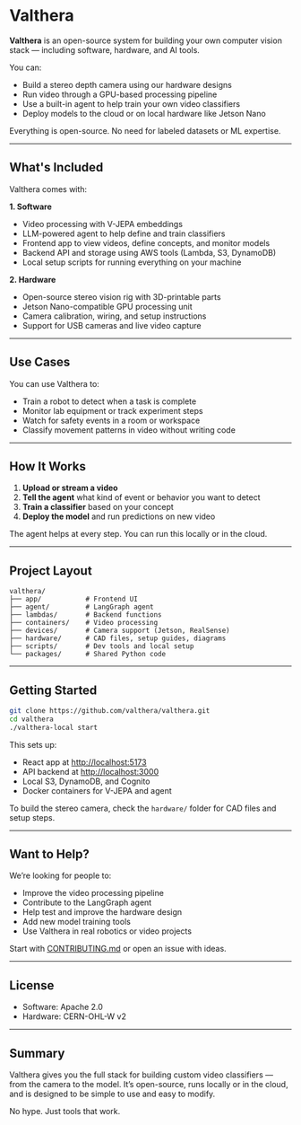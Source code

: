 # Valthera

**Valthera** is an open-source system for building your own computer vision stack — including software, hardware, and AI tools.

You can:

* Build a stereo depth camera using our hardware designs
* Run video through a GPU-based processing pipeline
* Use a built-in agent to help train your own video classifiers
* Deploy models to the cloud or on local hardware like Jetson Nano

Everything is open-source. No need for labeled datasets or ML expertise.

---

## What's Included

Valthera comes with:

**1. Software**

* Video processing with V-JEPA embeddings
* LLM-powered agent to help define and train classifiers
* Frontend app to view videos, define concepts, and monitor models
* Backend API and storage using AWS tools (Lambda, S3, DynamoDB)
* Local setup scripts for running everything on your machine

**2. Hardware**

* Open-source stereo vision rig with 3D-printable parts
* Jetson Nano-compatible GPU processing unit
* Camera calibration, wiring, and setup instructions
* Support for USB cameras and live video capture

---

## Use Cases

You can use Valthera to:

* Train a robot to detect when a task is complete
* Monitor lab equipment or track experiment steps
* Watch for safety events in a room or workspace
* Classify movement patterns in video without writing code

---

## How It Works

1. **Upload or stream a video**
2. **Tell the agent** what kind of event or behavior you want to detect
3. **Train a classifier** based on your concept
4. **Deploy the model** and run predictions on new video

The agent helps at every step. You can run this locally or in the cloud.

---

## Project Layout

```
valthera/
├── app/           # Frontend UI
├── agent/         # LangGraph agent
├── lambdas/       # Backend functions
├── containers/    # Video processing
├── devices/       # Camera support (Jetson, RealSense)
├── hardware/      # CAD files, setup guides, diagrams
├── scripts/       # Dev tools and local setup
└── packages/      # Shared Python code
```

---

## Getting Started

```bash
git clone https://github.com/valthera/valthera.git
cd valthera
./valthera-local start
```

This sets up:

* React app at [http://localhost:5173](http://localhost:5173)
* API backend at [http://localhost:3000](http://localhost:3000)
* Local S3, DynamoDB, and Cognito
* Docker containers for V-JEPA and agent

To build the stereo camera, check the `hardware/` folder for CAD files and setup steps.

---

## Want to Help?

We’re looking for people to:

* Improve the video processing pipeline
* Contribute to the LangGraph agent
* Help test and improve the hardware design
* Add new model training tools
* Use Valthera in real robotics or video projects

Start with [CONTRIBUTING.md](./CONTRIBUTING.md) or open an issue with ideas.

---

## License

* Software: Apache 2.0
* Hardware: CERN-OHL-W v2

---

## Summary

Valthera gives you the full stack for building custom video classifiers — from the camera to the model. It’s open-source, runs locally or in the cloud, and is designed to be simple to use and easy to modify.

No hype. Just tools that work.